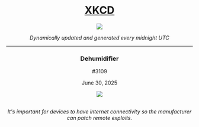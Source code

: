
<h1 align="center"><a href="https://xkcd.com">XKCD</a></h1>
<div align="center">
    <img src="https://img.shields.io/github/last-commit/ShashashankThakur/XKCD?label=last%20updated" />
</div>

<p align="center"><i>Dynamically updated and generated every midnight UTC</i></p>
<hr>
<div align="center">
    <h3><strong>Dehumidifier</strong></h3>
    <p>#3109</p>
    <p>June 30, 2025</p>
    <img src="https://imgs.xkcd.com/comics/dehumidifier.png">
    <br></br>
    <p><i>It's important for devices to have internet connectivity so the manufacturer can patch remote exploits.</i></p>
</div>
